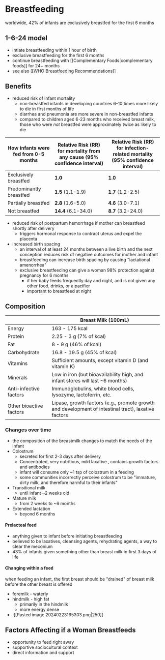 # Breastfeeding
worldwide, 42% of infants are exclusively breastfed for the first 6 months 
## 1-6-24 model
- intiate breastfeeding within 1 hour of birth
- exclusive breastfeeding for the first 6 months
- continue breastfeeding with [[Complementary Foods|complementary foods]] for 24+ months
- see also [[WHO Breastfeeding Recommendations]]
## Benefits
- reduced risk of infant mortality
	- non-breastfed infants in developing countries 6-10 times more likely to die in first months of life
	- diarrhea and pneumonia are more severe in non-breastfed infants
	- compared to children aged 6-23 months who received breast milk, those who were _not_ breastfed were approximately twice as likely to die

| How infants were fed from 0-5 months | Relative Risk (RR) for mortality from any cause (95% confidence interval) | Relative Risk (RR) for infection-related mortality (95% confidence interval) |
| ---- | ---- | ---- |
| Exclusively breastfed | **1.0** | **1.0** |
| Predominantly breastfed | **1.5** (1.1-1.9) | **1.7** (1.2-2.5) |
| Partially breastfed | **2.8** (1.6-5.0) | **4.6** (3.0-7.1) |
| Not breastfed | **14.4** (6.1-34.0) | **8.7** (3.2-24.0) |
- reduced risk of postpartum hemorrhage if mother can breastfeed shortly after delivery
	- triggers hormonal response to contract uterus and expel the placenta
- increased birth spacing
	- an interval of at least 24 months between a live birth and the next conception reduces risk of negative outcomes for mother and infant
	- breastfeeding can increase birth spacing by causing "lactational amenorrhea"
	- exclusive breastfeeding can give a woman 98% protection against pregnancy for 6 months
		- if her baby feeds frequently day and night, and is not given any other food, drinks, or a pacifier
		- important to breastfeed at night
## Composition
|  | Breast Milk (100mL) |
| ---- | ---- |
| Energy | 163 - 175 kcal |
| Protein | 2.25 - 3 g (7% of kcal) |
| Fat | 8 - 9 g (46% of kcal) |
| Carbohydrate | 16.8 - 19.5 g (45% of kcal) |
| Vitamins | Sufficient amounts, except vitamin D (and vitamin K) |
| Minerals | Low in iron (but bioavailability high, and infant stores will last ~6 months) |
| Anti-infective factors | Immunoglobulins, white blood cells, lysozyme, lactoferrin, etc. |
| Other bioactive factors | Lipase, growth factors (e.g., promote growth and development of intestinal tract), laxative factors |
### Changes over time
- the composition of the breastmilk changes to match the needs of the infant
- Colostrum
	- secreted for first 2-3 days after delivery
	- Concentrated, very nutritious, mild laxative , contains growth factors and antibodies
	- infant will consume only ~1 tsp of colostrum in a feeding
	- some communities incorrectly perceive colostrum to be "immature, dirty milk, and therefore harmful to their infants"
- Transitional milk
	- until infant ~2 weeks old
- Mature milk
	- from 2 weeks to ~6 months
- Extended lactation
	- beyond 6 months
#### Prelacteal feed
- anything given to infant before initiating breastfeeding
- believed to be laxatives, cleansing agents, rehydrating agents, a way to clear the meconium
- 43% of infants given something other than breast milk in first 3 days of life
#### Changing within a feed
when feeding an infant, the first breast should be "drained" of breast milk before the other breast is offered
- foremilk - waterly
- hindmilk - high fat
	- primarily in the hindmilk
	- more energy dense
- ![[Pasted image 20240223165303.png|250]]

## Factors Affecting if a Woman Breastfeeds
- opportunity to feed right away
- supportive sociocultural context
- direct information and support